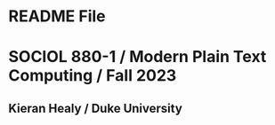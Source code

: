 # README File

<!-- README.md is generated from README.qmd. Please edit that file -->

# SOCIOL 880-1 / Modern Plain Text Computing / Fall 2023

## Kieran Healy / Duke University
